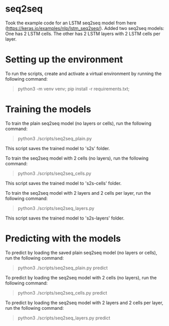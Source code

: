 # seq2seq

Took the example code for an LSTM seq2seq model from here (https://keras.io/examples/nlp/lstm_seq2seq/). 
Added two seq2seq models: One has 2 LSTM cells. The other has 2 LSTM layers with 2 LSTM cells per layer.

# Setting up the environment

To run the scripts, create and activate a virtual environment by running the following command:

> python3 -m venv venv;
> pip install -r requirements.txt;

# Training the models

To train the plain seq2seq model (no layers or cells), run the following command:

> python3 ./scripts/seq2seq_plain.py

This script saves the trained model to 's2s' folder.

To train the seq2seq model with 2 cells (no layers), run the following command:

> python3 ./scripts/seq2seq_cells.py

This script saves the trained model to 's2s-cells' folder.

To train the seq2seq model with 2 layers and 2 cells per layer, run the following command:

> python3 ./scripts/seq2seq_layers.py

This script saves the trained model to 's2s-layers' folder.

# Predicting with the models

To predict by loading the saved plain seq2seq model (no layers or cells), run the following command:

> python3 ./scripts/seq2seq_plain.py predict

To predict by loading the seq2seq model with 2 cells (no layers), run the following command:

> python3 ./scripts/seq2seq_cells.py predict

To predict by loading the seq2seq model with 2 layers and 2 cells per layer, run the following command:

> python3 ./scripts/seq2seq_layers.py predict
